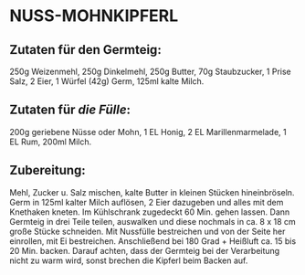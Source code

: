 # NUSS-MOHNKIPFERL

## Zutaten für den Germteig:

250g Weizenmehl, 250g Dinkelmehl, 250g Butter, 70g Staubzucker, 1 Prise
Salz, 2 Eier, 1 Würfel (42g) Germ, 125ml kalte Milch.

## Zutaten für ***die Fülle***:

200g geriebene Nüsse oder Mohn, 1 EL Honig, 2 EL Marillenmarmelade, 1 EL
Rum, 200ml Milch.

## Zubereitung:

Mehl, Zucker u. Salz mischen, kalte Butter in kleinen Stücken
hineinbröseln. Germ in 125ml kalter Milch auflösen, 2 Eier dazugeben und
alles mit dem Knethaken kneten. Im Kühlschrank zugedeckt 60 Min. gehen
lassen. Dann Germteig in drei Teile teilen, auswalken und diese nochmals
in ca. 8 x 18 cm große Stücke schneiden. Mit Nussfülle bestreichen und
von der Seite her einrollen, mit Ei bestreichen. Anschließend bei 180
Grad + Heißluft ca. 15 bis 20 Min. backen. Darauf achten, dass der
Germteig bei der Verarbeitung nicht zu warm wird, sonst brechen die
Kipferl beim Backen auf.

